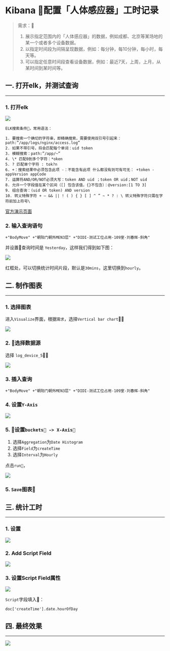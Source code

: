 # Kibana 配置「人体感应器」工时记录

> 需求：
> 1. 展示指定范围内的「人体感应器」的数据，例如成都、北京等某场地的某一个或者多个设备数据。
> 2. 以指定时间段为间隔呈现数据，例如：每分钟，每10分钟，每小时，每天等。
> 3. 可以指定任意时间段查看设备数据，例如：最近7天，上周，上月，从某时间到某时间等。

## 一. 打开elk，并测试查询  
---

### 1. 打开elk 

![](2018-12-14-16-23-35.png)


```
ELK搜索条件，常用语法：

1. 要搜索一个确切的字符串，即精确搜索，需要使用双引号引起来：path:”/app/logs/nginx/access.log”
2. 如果不带引号，将会匹配每个单词：uid token
3. 模糊搜索：path:”/app/~”
4. \* 匹配0到多个字符：*oken
5. ? 匹配单个字符 : tok?n
6. +：搜索结果中必须包含此项 -：不能含有此项 什么都没有则可有可无： +token -appVersion appCode
7. 运算符AND/OR/NOT必须大写：token AND uid ；token OR uid；NOT uid
8. 允许一个字段值在某个区间（[] 包含该值，{}不包含）：@version:[1 TO 3]
9. 组合查询：(uid OR token) AND version
10. 转义特殊字符 + – && || ! ( ) { } [ ] ^ ” ~ * ? : \ 转义特殊字符只需在字符前加上符号\
```

[官方演示页面](https://demo.elastic.co/app/kibana#/discover)

### 2. 输入查询语句

```
+"BodyMove" +"朝阳门朝外MEN3层" +"DIDI-测试工位占用-109室-刘春辉-斜角"
```
并设置查询时间是 `Yesterday`，这样我们得到如下图： 

![](2018-12-14-17-25-57.png)

红框处，可以切换统计时间片段，默认是`30mins`，这里切换到`hourly`。

## 二. 制作图表
---

### 1. 选择图表

进入`Visualize`界面，根据`需求`，选择`Vertical bar chart`，

![](2018-12-14-17-29-29.png)

### 2. 选择数据源

选择 `log_device_5`，

![](2018-12-14-17-31-19.png)

### 3. 插入查询

```
+"BodyMove" +"朝阳门朝外MEN3层" +"DIDI-测试工位占用-109室-刘春辉-斜角"
```

### 4. 设置`Y-Axis`


![](2018-12-14-17-32-56.png)

### 5. 设置`buckets -> X-Axis`

1. 选择`Aggregation`为`Date Histogram`
2. 选择`Field`为`createTime`
3. 选择`Interval`为`Hourly`

点击`run`，

![](2018-12-14-17-35-06.png)

### 5. `Save`图表

## 三. 统计工时
---
### 1. 设置

![](2018-12-14-18-25-51.png)


### 2.  Add Script Field

![](2018-12-14-19-06-16.png)


### 3. 设置Script Field属性


![](2018-12-14-19-07-55.png)


`Script`字段填入：
```
doc['createTime'].date.hourOfDay
```

## 四. 最终效果
---

![](2018-12-14-19-26-46.png)